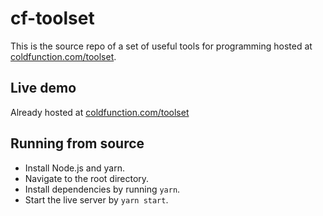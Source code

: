 # cf-toolset
This is the source repo of a set of useful tools for programming hosted at [coldfunction.com/toolset](https://coldfunction.com/toolset).

## Live demo
Already hosted at [coldfunction.com/toolset](https://coldfunction.com/toolset)

## Running from source
* Install Node.js and yarn.
* Navigate to the root directory.
* Install dependencies by running `yarn`.
* Start the live server by `yarn start`.



